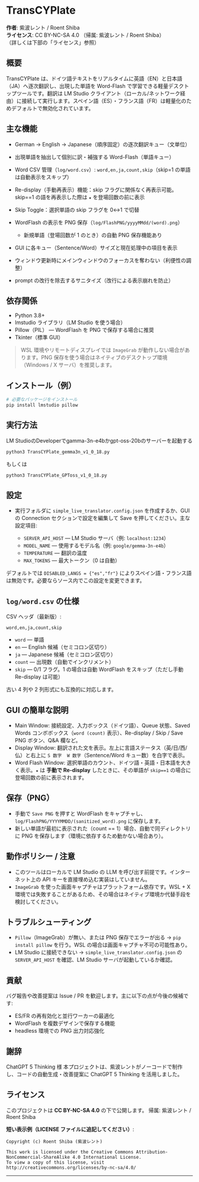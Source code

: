 # TransCYPlate

**作者**: 紫波レント / Roent Shiba  
**ライセンス**: CC BY-NC-SA 4.0 （帰属: 紫波レント / Roent Shiba）  
（詳しくは下部の「ライセンス」参照）

## 概要

TransCYPlate は、ドイツ語テキストをリアルタイムに英語（EN）と日本語（JA）へ逐次翻訳し、出現した単語を Word-Flash で学習できる軽量デスクトップツールです。翻訳は LM Studio クライアント（ローカル/ネットワーク経由）に接続して実行します。スペイン語（ES）・フランス語（FR）は軽量化のためデフォルトで無効化されています。

## 主な機能

* German → English → Japanese（順序固定）の逐次翻訳キュー（文単位）
* 出現単語を抽出して個別に訳・補強する Word-Flash（単語キュー）
* Word CSV 管理（`log/word.csv`）: `word,en,ja,count,skip`（skip=1 の単語は自動表示をスキップ）
* Re-display（手動再表示）機能：skip フラグに関係なく再表示可能。skip==1 の語を再表示した際は `★` を登場回数の前に表示
* Skip Toggle：選択単語の skip フラグを 0↔1 で切替
* WordFlash の表示を PNG 保存（`log/FlashPNG/yyyyMMdd/(word).png`）

  * 新規単語（登場回数が 1 のとき）の自動 PNG 保存機能あり
* GUI に各キュー（Sentence/Word）サイズと現在処理中の項目を表示
* ウィンドウ更新時にメインウィンドウのフォーカスを奪わない（利便性の調整）
* prompt の改行を除去するサニタイズ（改行による表示崩れを防止）

## 依存関係

* Python 3.8+
* lmstudio ライブラリ（LM Studio を使う場合）
* Pillow（PIL） — WordFlash を PNG で保存する場合に推奨
* Tkinter（標準 GUI）

> WSL 環境やリモートディスプレイでは `ImageGrab` が動作しない場合があります。PNG 保存を使う場合はネイティブのデスクトップ環境（Windows / X サーバ）を推奨します。

## インストール（例）

```bash
# 必要なパッケージをインストール
pip install lmstudio pillow
```

## 実行方法

LM StudioのDeveloperでgamma-3n-e4bかgpt-oss-20bのサーバーを起動する

```bash
python3 TransCYPlate_gemma3n_v1_0_18.py
```
もしくは
```bash
python3 TransCYPlate_GPToss_v1_0_18.py
```


## 設定

* 実行フォルダに `simple_live_translator.config.json` を作成するか、GUI の Connection セクションで設定を編集して Save を押してください。主な設定項目:

  * `SERVER_API_HOST` — LM Studio サーバ（例: `localhost:1234`）
  * `MODEL_NAME` — 使用するモデル名（例: `google/gemma-3n-e4b`）
  * `TEMPERATURE` — 翻訳の温度
  * `MAX_TOKENS` — 最大トークン（0 は自動）

デフォルトでは `DISABLED_LANGS = {"es","fr"}` によりスペイン語・フランス語は無効です。必要ならソース内でこの設定を変更できます。

## `log/word.csv` の仕様

CSV ヘッダ（最新版）:

```
word,en,ja,count,skip
```

* `word` — 単語
* `en` — English 候補（セミコロン区切り）
* `ja` — Japanese 候補（セミコロン区切り）
* `count` — 出現数（自動でインクリメント）
* `skip` — 0/1 フラグ。1 の場合は自動 WordFlash をスキップ（ただし手動 Re-display は可能）

古い 4 列や 2 列形式にも互換的に対応します。

## GUI の簡単な説明

* Main Window: 接続設定、入力ボックス（ドイツ語）、Queue 状態、Saved Words コンボボックス（`word (count)` 表示）、Re-display / Skip / Save PNG ボタン、Q\&A 欄など。
* Display Window: 翻訳された文を表示。左上に言語ステータス（英/日/西/仏）と右上に `S 数字  W 数字`（Sentence/Word キュー数）を白字で表示。
* Word Flash Window: 選択単語のカウント、ドイツ語・英語・日本語を大きく表示。`★` は **手動で Re-display** したときに、その単語が `skip==1` の場合に登場回数の前に表示されます。

## 保存（PNG）

* 手動で `Save PNG` を押すと WordFlash をキャプチャし、`log/FlashPNG/YYYYMMDD/(sanitized_word).png` に保存します。
* 新しい単語が最初に表示された（count == 1）場合、自動で同ディレクトリに PNG を保存します（環境に依存するため動かない場合あり）。

## 動作ポリシー / 注意

* このツールはローカルで LM Studio の LLM を呼び出す前提です。インターネット上の API キーを直接埋め込む実装はしていません。
* `ImageGrab` を使った画面キャプチャはプラットフォーム依存です。WSL + X 環境では失敗することがあるため、その場合はネイティブ環境か代替手段を検討してください。

## トラブルシューティング

* `Pillow`（ImageGrab）が無い、または PNG 保存でエラーが出る → `pip install pillow` を行う。WSL の場合は画面キャプチャ不可の可能性あり。
* LM Studio に接続できない → `simple_live_translator.config.json` の `SERVER_API_HOST` を確認、LM Studio サーバが起動しているか確認。

## 貢献

バグ報告や改善提案は Issue / PR を歓迎します。主に以下の点が今後の候補です:

* ES/FR の再有効化と並行ワーカーの最適化
* WordFlash を複数デザインで保存する機能
* headless 環境での PNG 出力対応強化

## 謝辞

ChatGPT 5 Thinking 様
本プロジェクトは、紫波レントがノーコードで制作し、コードの自動生成・改善提案に ChatGPT 5 Thinking を活用しました。

## ライセンス

このプロジェクトは **CC BY-NC-SA 4.0** の下で公開します。
帰属: 紫波レント / Roent Shiba

**短い表示例（LICENSE ファイルに追記してください）**:

```
Copyright (c) Roent Shiba (紫波レント)

This work is licensed under the Creative Commons Attribution-NonCommercial-ShareAlike 4.0 International License.
To view a copy of this license, visit http://creativecommons.org/licenses/by-nc-sa/4.0/
```

---
